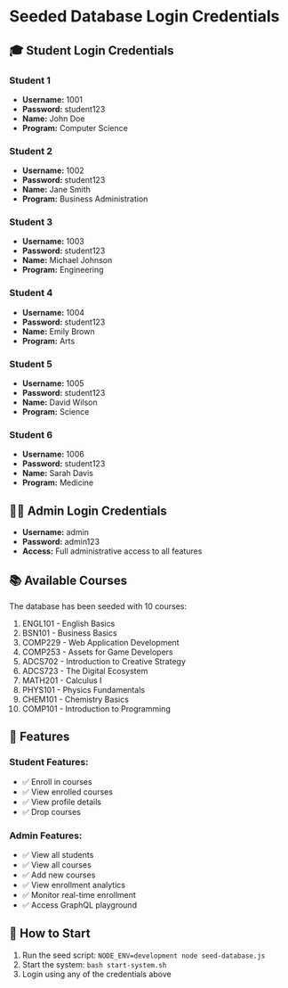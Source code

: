 # Seeded Database Login Credentials

## 🎓 Student Login Credentials

### Student 1
- **Username:** 1001
- **Password:** student123
- **Name:** John Doe
- **Program:** Computer Science

### Student 2
- **Username:** 1002
- **Password:** student123
- **Name:** Jane Smith
- **Program:** Business Administration

### Student 3
- **Username:** 1003
- **Password:** student123
- **Name:** Michael Johnson
- **Program:** Engineering

### Student 4
- **Username:** 1004
- **Password:** student123
- **Name:** Emily Brown
- **Program:** Arts

### Student 5
- **Username:** 1005
- **Password:** student123
- **Name:** David Wilson
- **Program:** Science

### Student 6
- **Username:** 1006
- **Password:** student123
- **Name:** Sarah Davis
- **Program:** Medicine

## 👨‍💼 Admin Login Credentials

- **Username:** admin
- **Password:** admin123
- **Access:** Full administrative access to all features

## 📚 Available Courses

The database has been seeded with 10 courses:
1. ENGL101 - English Basics
2. BSN101 - Business Basics
3. COMP229 - Web Application Development
4. COMP253 - Assets for Game Developers
5. ADCS702 - Introduction to Creative Strategy
6. ADCS723 - The Digital Ecosystem
7. MATH201 - Calculus I
8. PHYS101 - Physics Fundamentals
9. CHEM101 - Chemistry Basics
10. COMP101 - Introduction to Programming

## 🎯 Features

### Student Features:
- ✅ Enroll in courses
- ✅ View enrolled courses
- ✅ View profile details
- ✅ Drop courses

### Admin Features:
- ✅ View all students
- ✅ View all courses
- ✅ Add new courses
- ✅ View enrollment analytics
- ✅ Monitor real-time enrollment
- ✅ Access GraphQL playground

## 🚀 How to Start

1. Run the seed script: `NODE_ENV=development node seed-database.js`
2. Start the system: `bash start-system.sh`
3. Login using any of the credentials above

